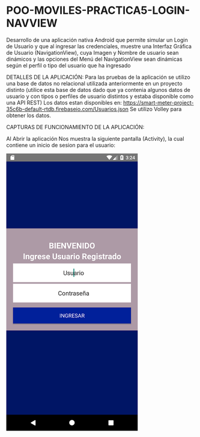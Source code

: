 # POO-MOVILES-PRACTICA5-LOGIN-NAVVIEW
Desarrollo de una aplicación nativa Android que permite simular un Login de Usuario y que al ingresar las credenciales, muestre una Interfaz Gráfica de Usuario (NavigationView), cuya Imagen y Nombre de usuario sean dinámicos y las opciones del Menú del  NavigationView sean dinámicas según el perfil o tipo del usuario que ha ingresado

DETALLES DE LA APLICACIÓN:
Para las pruebas de la aplicación se utilizo una base de datos no relacional  utilizada anteriormente en un proyecto distinto (utilice esta base de datos dado que ya contenia algunos datos de usuario y con tipos o perfiles de usuario distintos y estaba disponible como una API REST)
Los datos estan disponibles en: https://smart-meter-project-35c6b-default-rtdb.firebaseio.com/Usuarios.json
Se utilizo Volley para obtener los datos.

CAPTURAS DE FUNCIONAMIENTO DE LA APLICACIÓN:


Al Abrir la aplicación Nos muestra la siguiente pantalla (Activity), la cual contiene un inicio de sesion para el usuario:

![alt text](https://github.com/CarlosSebastianCarvajal/POO-MOVILES-PRACTICA5-LOGIN-NAVVIEW/blob/main/capturas/Screenshot_1642173871.png)



